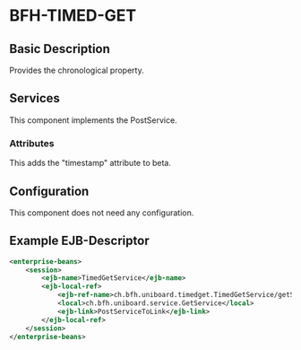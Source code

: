 # BFH-TIMED-GET
## Basic Description

Provides the chronological property.

## Services

This component implements the PostService.

### Attributes

This adds the "timestamp" attribute to beta.

## Configuration

This component does not need any configuration.

## Example EJB-Descriptor

```xml
<enterprise-beans>
	<session>
		<ejb-name>TimedGetService</ejb-name>
		<ejb-local-ref>
			<ejb-ref-name>ch.bfh.uniboard.timedget.TimedGetService/getSuccessor</ejb-ref-name>
			<local>ch.bfh.uniboard.service.GetService</local>
			<ejb-link>PostServiceToLink</ejb-link>
		</ejb-local-ref>
	</session>
</enterprise-beans>
```
